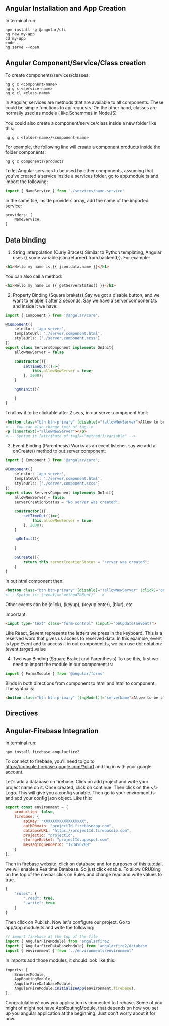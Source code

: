 ## Angular Installation and App Creation
In terminal run: 

```terminal
npm install -g @angular/cli
ng new my-app
cd my-app
code .
ng serve --open
```

## Angular Component/Service/Class creation

To create components/services/classes:

```terminal
ng g c <component-name>
ng g s <service-name>
ng g cl <class-name>
```

In Angular, services are methods that are available to all components. These could be simple functions to api requests. On the other hand, classes are normally used as models ( like Schemmas in NodeJS)

You could also create a component/service/class inside a new folder like this:

```terminal
ng g c <folder-name>/<component-name>
```

For example, the following line will create a component products inside the folder components:

```terminal
ng g c components/products
```

To let Angular services to be used by other components, assuming that you've created a service inside a services folder, go to app.module.ts and import the following:

```javascript
import { NameService } from './services/name.service'
```

In the same file, inside providers array, add the name of the imported service:

```javascript
providers: [
    NameService,
]
```

## Data binding 

1. String Interpolation (Curly Braces)
Similar to Python templating, Angular uses {{ some.variable.json.returned.from.backend}}. For example:

```html
<h1>Hello my name is {{ json.data.name }}</h1>
```

You can also call a method:

```html
<h1>Hello my name is {{ getServerStatus() }}</h1>
```

2. Property Binding (Square brakets)
Say we got a disable button, and we want to enable it after 2 seconds. Say we have a server.component.ts and inside it we have:

```typescript
import { Component } from '@angular/core';

@Component({
    selector: 'app-server',
    templateUrl: './server.component.html',
    styleUrls: ['./server.component.scss']
})
export class ServersComponent implements OnInit{
    allowNewServer = false

    constructor(){
        setTimeOut(()=>{
            this.allowNewServer = true;
        }, 2000);
    }

    ngOnInit(){

    }
}
```
To allow it to be clickable after 2 secs, in our server.component.html:

```html
<button class="btn btn-primary" [disable]="!allowNewServer">Allow to be clickable</button>
<!-- You can also change text of tag-->
<p [innertext]="allowNewServer"></p>
<!-- Syntax is [attribute_of_tag]=>"method()/variable" -->
```

3. Event Binding (Parenthesis)
Works as an event listener. say we add a onCreate() method to out server component:

```typescript
import { Component } from '@angular/core';

@Component({
    selector: 'app-server',
    templateUrl: './server.component.html',
    styleUrls: ['./server.component.scss']
})
export class ServersComponent implements OnInit{
    allowNewServer = false;
    serverCreationStatus = "No server was created";

    constructor(){
        setTimeOut(()=>{
            this.allowNewServer = true;
        }, 2000);
    }

    ngOnInit(){

    }

    onCreate(){
        return this.serverCreationStatus = "server was created";
    }
}
```

In out html component then:

```html
<button class="btn btn-primary" [disable]="!allowNewServer" (click)="onCreate()">Allow to be clickable</button>
<!-- Syntax is: (event)=>"methodToRun()" -->
```
Other events can be (click), (keyup), (keyup.enter), (blur), etc

Important: 
```html
<input type="text" class="form-control" (input)="onUpdate($event)">
```
Like React, $event represents the letters we press in the keyboard. This is a reserved word that gives us access to reserved data. In this example, event is type Event and to access it in out component.ts, we can use dot notation: (<HTMLInputElement>event.target).value

4. Two way Binding (Square Braket and Parenthesis)
To use this, first we need to import the module in our compoment.ts:

```typescript
import { FormsModule } from '@angular/forms'
```
Binds in both directions from component to html and html to component. The syntax is:

```html
<button class="btn btn-primary" [(ngModel)]="serverName">Allow to be clickable</button>
```

## Directives

## Angular-Firebase Integration
In terminal run:

```
npm install firebase angularfire2
```

To connect to firebase, you'll need to go to https://console.firebase.google.com/?pli=1 and log in with your google account.

Let's add a database on firebase. Click on add project and write your project name on it. Once created, click on continue. Then click on the </> Logo. This will give you a config variable. Then go to your enviroment.ts and add your config json object. Like this:

```javascript
export const environment = {
    production: false,
    firebase: {
        apiKey: "XXXXXXXXXXXXXXXXXX",
        authDomain: "projectId.firebaseapp.com",
        databaseURL: "https://projectId.firebaseio.com",
        projectId: "projectId",
        storageBucket: "projectId.appspot.com",
        messagingSenderId: "123456789"
    }
};
```
Then in firebase website, click on database and for purposes of this tutotial, we will enable a Realtime Database. So just click enable. To allow CRUDing on the top of the navbar click on Rules and change read and write values to true.

```javascript
{
    "rules": {
        ".read": true,
        ".write": true
    }
}
```

Then click on Publish. Now let's configure our project. Go to app/app.module.ts and write the following:

```javascript
// import firebase at the top of the file
import { AngularFireModule} from 'angularfire2'
import { AngularFireDatabaseModule} from 'angularfire2/database'
import { environment } from '../environments/environment'
```

In imports add those modules, it should look like this:

```javascript
imports: [
    BrowserModule,
    AppRoutingModule,
    AngularFireDatabaseModule,
    AngularFireModule.initializeApp(environment.firebase),
],
```

Congratulations! now you application is connected to firebase. Some of you might of might not have AppRoutingModule, that depends on how you set up you angular application at the beginning. Just don't worry about it for now.